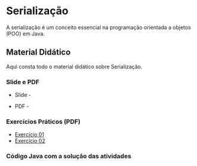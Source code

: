 # Serialização

A serialização é um conceito essencial na programação orientada a objetos (POO) em Java.

## Material Didático

 Aqui consta todo o material didático sobre Serialização.
 
### Slide e PDF

* Slide - 

* PDF - 

### Exercícios Práticos (PDF)

* [Exercício 01]()
* [Exercício 02]()

### Código Java com a solução das atividades

